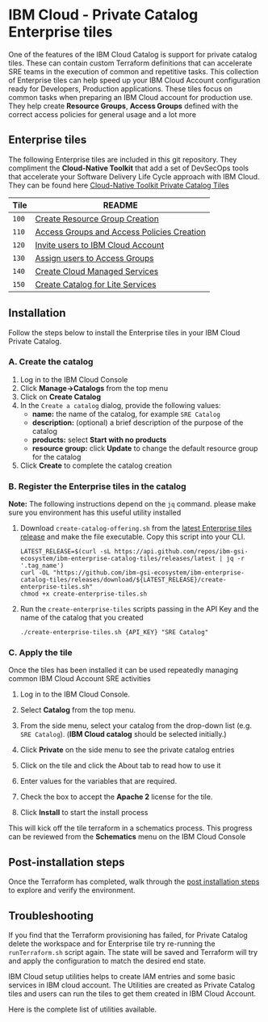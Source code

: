 # IBM Cloud - Private Catalog Enterprise tiles

One of the features of the IBM Cloud Catalog is support for private catalog tiles. These can
contain custom Terraform definitions that can accelerate SRE teams in the execution of common
and repetitive tasks. This collection of Enterprise tiles can help speed up your IBM Cloud Account configuration ready for Developers, Production applications. 
These tiles focus on common tasks when preparing an IBM Cloud account for production use. They help create **Resource Groups**, **Access Groups** defined with the correct access policies for general usage and a lot more

## Enterprise tiles

The following Enterprise tiles are included in this git repository. They compliment the **Cloud-Native Toolkit** that add a set of DevSecOps tools that accelerate your Software Delivery Life Cycle approach with IBM Cloud. They can be found here [Cloud-Native Toolkit Private Catalog Tiles](https://cloudnativetoolkit.dev/getting-started-day-0/install-toolkit/private-catalog)

  | **Tile**      | **README**                                                       | 
  |---------------|------------------------------------------------------------------|
  | `100`  |  [Create Resource Group Creation](tiles/create-resource-groups) |
  | `110`  |  [Access Groups and Access Policies Creation](tiles/create-access-group-polices)|
  | `120`  |  [Invite users to IBM Cloud Account](tiles/invite-users)    |
  | `130`  |  [Assign users to Access Groups](tiles/add-users-to-access-groups)|
  | `140` |   [Create Cloud Managed Services](tiles/cloud-managed-services)        |
  | `150`  |  [Create Catalog for Lite Services](tiles/enable-catalog-lite-services) | 

## Installation

Follow the steps below to install the Enterprise tiles in your IBM Cloud Private Catalog.

### A. Create the catalog

1. Log in to the IBM Cloud Console
2. Click **Manage->Catalogs** from the top menu
3. Click on **Create Catalog**
4. In the `Create a catalog` dialog, provide the following values:
    - **name:** the name of the catalog, for example `SRE Catalog`
    - **description:** (optional) a brief description of the purpose of the catalog
    - **products:** select **Start with no products**
    - **resource group:** click **Update** to change the default resource group for the catalog
5. Click **Create** to complete the catalog creation

### B. Register the Enterprise tiles in the catalog

**Note:** The following instructions depend on the `jq` command. please make sure you environment has this useful utility installed

1. Download `create-catalog-offering.sh` from the <a href="https://github.com/ibm-gsi-ecosystem/ibm-enterprise-catalog-tiles/releases/latest" target="_blank">latest Enterprise tiles release</a> and make the file executable. Copy this script into your CLI.
    ```shell script
    LATEST_RELEASE=$(curl -sL https://api.github.com/repos/ibm-gsi-ecosystem/ibm-enterprise-catalog-tiles/releases/latest | jq -r '.tag_name')
    curl -OL "https://github.com/ibm-gsi-ecosystem/ibm-enterprise-catalog-tiles/releases/download/${LATEST_RELEASE}/create-enterprise-tiles.sh"
    chmod +x create-enterprise-tiles.sh
    ```

2. Run the `create-enterprise-tiles` scripts passing in the API Key and the name of the catalog that you created
    ```shell script
    ./create-enterprise-tiles.sh {API_KEY} "SRE Catalog"
    ```

### C. Apply the tile

Once the tiles has been installed it can be used repeatedly managing common IBM Cloud Account SRE activities

1. Log in to the IBM Cloud Console.
2. Select **Catalog** from the top menu.
3. From the side menu, select your catalog from the drop-down list (e.g. `SRE Catalog`). (**IBM Cloud catalog** should be selected initially.)
4. Click **Private** on the side menu to see the private catalog entries

5. Click on the tile and click the About tab to read how to use it 
6. Enter values for the variables that are required.

7. Check the box to accept the **Apache 2** license for the tile.
8. Click **Install** to start the install process

This will kick off the tile terraform in a schematics process. This progress can be reviewed from the
**Schematics** menu on the IBM Cloud Console

## Post-installation steps

Once the Terraform has completed, walk through the [post installation steps](/getting-started-day-0/post-installation) to
explore and verify the environment.

## Troubleshooting

If you find that the Terraform provisioning has failed, for Private Catalog delete the workspace and for Enterprise tile  try re-running the `runTerraform.sh` script again.
The state will be saved and Terraform will try and apply the configuration to match the desired end state.

IBM Cloud setup utilities helps to create IAM entries and some basic services in IBM cloud account. The Utilities are created as Private Catalog tiles and users can run the tiles to get them created in IBM Cloud Account.

Here is the complete list of utilities available. 



